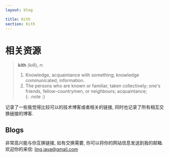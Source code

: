 ```yaml
---
layout: blog

title: Kith
section: Kith
---
```


相关资源
==========================

>**kith** (kıθ), _n_:    
>  1. Knowledge, acquaintance with something; knowledge communicated, 
>     information.   
>  2. The persons who are known or familiar, taken collectively; one's friends, 
>     fellow-countrymen, or neighbours; acquaintance;   
{: .note :}

记录了一些我觉得比较可以的技术博客或者相关的链接, 同时也记录了所有相互交换链接的博客.

Blogs
-----

非常高兴能与你互换链接, 如有交换需要, 你可以将你的网站信息发送到我的邮箱. 欢迎你的来信: ling.java@gmail.com


